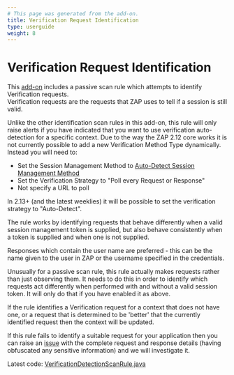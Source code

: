 ```yaml
---
# This page was generated from the add-on.
title: Verification Request Identification
type: userguide
weight: 8
---
```


# Verification Request Identification

This [add-on](/docs/desktop/addons/authentication-helper/) includes a passive scan rule which attempts to identify Verification requests.  
Verification requests are the requests that ZAP uses to tell if a session is still valid.


Unlike the other identification scan rules in this add-on, this rule will only raise alerts if you have indicated that you want to use
verification auto-detection for a specific context.
Due to the way the ZAP 2.12 core works it is not currently possible to add a new Verification Method Type dynamically.
Instead you will need to:

* Set the Session Management Method to [Auto-Detect Session Management Method](/docs/desktop/addons/authentication-helper/autodetect-session/)
* Set the Verification Strategy to "Poll every Request or Response"
* Not specify a URL to poll

In 2.13+ (and the latest weeklies) it will be possible to set the verification strategy to "Auto-Detect".


The rule works by identifying requests that behave differently when a valid session management token is supplied,
but also behave consistently when a token is supplied and when one is not supplied.


Responses which contain the user name are preferred - this can be the name given to the user in ZAP or the username
specified in the credentials.


Unusually for a passive scan rule, this rule actually makes requests rather than just observing them.
It needs to do this in order to identify which requests act differently when performed with and without a valid session token.
It will only do that if you have enabled it as above.


If the rule identifies a Verification request for a context that does not have one,
or a request that is determined to be 'better' that the currently identified request then the context will be updated.


If this rule fails to identify a suitable request for your application then you can raise an
[issue](https://github.com/zaproxy/zaproxy/issues) with the complete request and response details
(having obfuscated any sensitive information) and we will investigate it.


Latest code: [VerificationDetectionScanRule.java](https://github.com/zaproxy/zap-extensions/blob/main/addOns/authhelper/src/main/java/org/zaproxy/addon/authhelper/VerificationDetectionScanRule.java)
